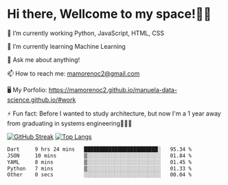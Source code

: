 # Hi there, Wellcome to my space!✌🏾

🔭 I’m currently working Python, JavaScript, HTML, CSS

🌱 I’m currently learning Machine Learning

💬 Ask me about anything!

📫 How to reach me: mamorenoc2@gmail.com

🖥️ My Porfolio: https://mamorenoc2.github.io/manuela-data-science.github.io/#work

⚡ Fun fact: Before I wanted to study architecture, but now I'm a 1 year away from graduating in systems engineering🤣🤣🤣

[![GitHub Streak](https://streak-stats.demolab.com/?user=mamorenoc2&theme=tokyonight_duo)](https://git.io/streak-stats)                 [![Top Langs](https://github-readme-stats.vercel.app/api/top-langs/?username=mamorenoc2&layout=compact&theme=tokyonight)](https://github.com/anuraghazra/github-readme-stats)

<!--START_SECTION:waka-->

```txt
Dart     9 hrs 24 mins   ████████████████████████░   95.34 %
JSON     10 mins         ▒░░░░░░░░░░░░░░░░░░░░░░░░   01.84 %
YAML     8 mins          ▒░░░░░░░░░░░░░░░░░░░░░░░░   01.45 %
Python   7 mins          ▒░░░░░░░░░░░░░░░░░░░░░░░░   01.33 %
Other    0 secs          ░░░░░░░░░░░░░░░░░░░░░░░░░   00.04 %
```

<!--END_SECTION:waka-->
